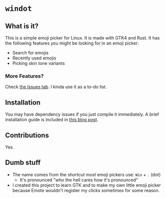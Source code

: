 # `windot`

## What is it?

This is a simple emoji picker for Linux. It is made with GTK4 and Rust.
It has the following features you might be looking for in an emoji picker:

- Search for emojis
- Recently used emojis
- Picking skin tone variants

### More Features?

Check [the Issues tab][issues]. I kinda use it as a to-do list.

## Installation

You may have dependency issues if you just compile it immediately.
A brief installation guide is included in [this blog post][blog-post].

## Contributions

Yes.

## Dumb stuff

- The name comes from the shortcut most emoji pickers use: `Win` + `.` (dot)
  - It's pronounced "who the hell cares how it's pronounced"
- I created this project to learn GTK and to make my own little emoji picker
  because Emote wouldn't register my clicks sometimes for some reason.

[issues]: https://github.com/Lamby777/windot/issues
[blog-post]: https://blog.sparklet.org/posts/windot-release/#installation
